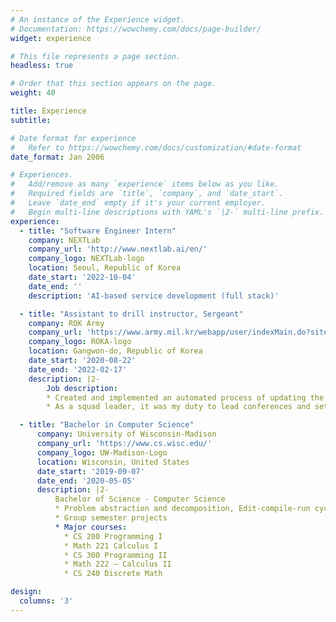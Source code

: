 ```yaml
---
# An instance of the Experience widget.
# Documentation: https://wowchemy.com/docs/page-builder/
widget: experience

# This file represents a page section.
headless: true

# Order that this section appears on the page.
weight: 40

title: Experience
subtitle:

# Date format for experience
#   Refer to https://wowchemy.com/docs/customization/#date-format
date_format: Jan 2006

# Experiences.
#   Add/remove as many `experience` items below as you like.
#   Required fields are `title`, `company`, and `date_start`.
#   Leave `date_end` empty if it's your current employer.
#   Begin multi-line descriptions with YAML's `|2-` multi-line prefix.
experience:
  - title: "Software Engineer Intern"
    company: NEXTLab
    company_url: 'http://www.nextlab.ai/en/'
    company_logo: NEXTLab-logo
    location: Seoul, Republic of Korea
    date_start: '2022-10-04'
    date_end: ''
    description: 'AI-based service development (full stack)'

  - title: "Assistant to drill instructor, Sergeant"
    company: ROK Army
    company_url: 'https://www.army.mil.kr/webapp/user/indexMain.do?siteId=english'
    company_logo: ROKA-logo
    location: Gangwon-do, Republic of Korea
    date_start: '2020-08-22'
    date_end: '2022-02-17'
    description: |2-
        Job description:
        * Created and implemented an automated process of updating the gun bulletin board
        * As a squad leader, it was my duty to lead conferences and settle problems and complaints of my squad in my unit

  - title: "Bachelor in Computer Science"
      company: University of Wisconsin-Madison
      company_url: 'https://www.cs.wisc.edu/'
      company_logo: UW-Madison-Logo
      location: Wisconsin, United States
      date_start: '2019-09-07'
      date_end: '2020-05-05'
      description: |2-
          Bachelor of Science - Computer Science
          * Problem abstraction and decomposition, Edit-compile-run cycle, Testing and debugging techniques, IO processing techniques, Object-Oriented Programming, Parametric polymorphism, Complexity analysis
          * Group semester projects
          * Major courses:
            * CS 200 Programming I
            * Math 221 Calculus I
            * CS 300 Programming II
            * Math 222 – Calculus II
            * CS 240 Discrete Math

design:
  columns: '3'
---
```

